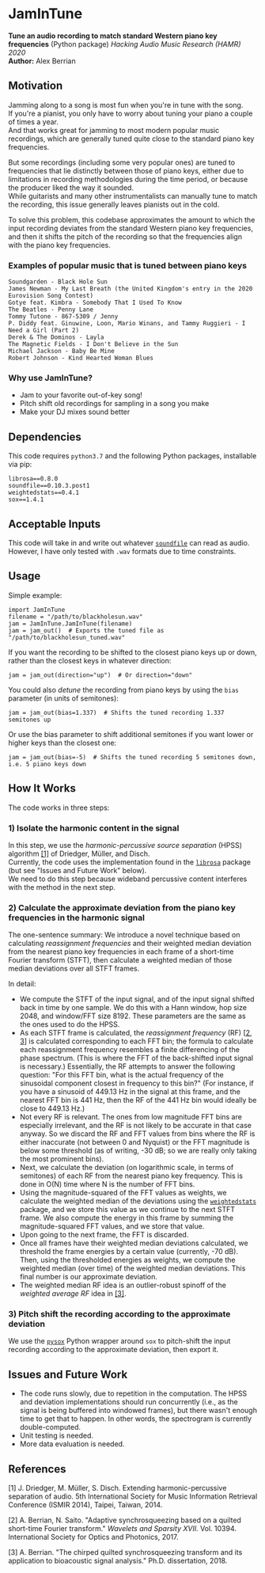# JamInTune
<b>Tune an audio recording to match standard Western piano key frequencies</b>  (Python package)
<i>Hacking Audio Music Research (HAMR) 2020</i>  
<b>Author:</b> Alex Berrian

## Motivation
Jamming along to a song is most fun when you're in tune with the song.  
If you're a pianist, you only have to worry about tuning your piano a couple of times a year.  
And that works great for jamming to most modern popular music recordings, which are generally tuned quite close to the standard piano key frequencies.

But some recordings (including some very popular ones) are tuned to frequencies that lie distinctly between those of piano keys, 
either due to limitations in recording methodologies during the time period, or because the producer liked the way it sounded.  
While guitarists and many other instrumentalists can manually tune to match the recording, this issue generally leaves pianists out in the cold.

To solve this problem, this codebase approximates the amount to which the input recording deviates from the standard Western 
piano key frequencies, and then it shifts the pitch of the recording so that the frequencies align with the piano key frequencies.

### Examples of popular music that is tuned between piano keys
```
Soundgarden - Black Hole Sun
James Newman - My Last Breath (the United Kingdom's entry in the 2020 Eurovision Song Contest)
Gotye feat. Kimbra - Somebody That I Used To Know
The Beatles - Penny Lane
Tommy Tutone - 867-5309 / Jenny
P. Diddy feat. Ginuwine, Loon, Mario Winans, and Tammy Ruggieri - I Need a Girl (Part 2)
Derek & The Dominos - Layla
The Magnetic Fields - I Don't Believe in the Sun
Michael Jackson - Baby Be Mine
Robert Johnson - Kind Hearted Woman Blues
```
### Why use JamInTune?
- Jam to your favorite out-of-key song!
- Pitch shift old recordings for sampling in a song you make
- Make your DJ mixes sound better

## Dependencies
This code requires `python3.7` and the following Python packages, installable via pip:
```
librosa==0.8.0
soundfile==0.10.3.post1
weightedstats==0.4.1
sox==1.4.1
```

## Acceptable Inputs
This code will take in and write out whatever [`soundfile`](https://pypi.org/project/SoundFile/) can read as audio. 
However, I have only tested with `.wav` formats due to time constraints.

## Usage
Simple example:
```
import JamInTune
filename = "/path/to/blackholesun.wav"
jam = JamInTune.JamInTune(filename)
jam = jam_out()  # Exports the tuned file as "/path/to/blackholesun_tuned.wav"
```
If you want the recording to be shifted to the closest piano keys up or down, rather than the closest keys in whatever direction:
```
jam = jam_out(direction="up")  # Or direction="down"
```
You could also <i>detune</i> the recording from piano keys by using the `bias` parameter (in units of semitones):
```
jam = jam_out(bias=1.337)  # Shifts the tuned recording 1.337 semitones up
```
Or use the bias parameter to shift additional semitones if you want lower or higher keys than the closest one:
```
jam = jam_out(bias=-5)  # Shifts the tuned recording 5 semitones down, i.e. 5 piano keys down
```

## How It Works
The code works in three steps:

### 1) Isolate the harmonic content in the signal
In this step, we use the <i>harmonic-percussive source separation</i> (HPSS) algorithm [[1]](#1) of Driedger, Müller, and Disch.  
Currently, the code uses the implementation found in the [`librosa`](http://librosa.org) package (but see "Issues and Future Work" below).  
We need to do this step because wideband percussive content interferes with the method in the next step.  

### 2) Calculate the approximate deviation from the piano key frequencies in the harmonic signal
The one-sentence summary: We introduce a novel technique based on calculating <i>reassignment frequencies</i> and 
their weighted median deviation from the nearest piano key frequencies in each frame of a short-time Fourier transform (STFT), then 
calculate a weighted median of those median deviations over all STFT frames.

In detail:

- We compute the STFT of the input signal, and of the input signal shifted back in time by one sample. 
We do this with a Hann window, hop size 2048, and window/FFT size 8192. These parameters are the same as the ones used to do the HPSS.
- As each STFT frame is calculated, the <i>reassignment frequency</i> (RF) [[2](#2), [3](#3)] is calculated corresponding to each FFT bin; 
the formula to calculate each reassignment frequency resembles a finite differencing of the phase spectrum. 
(This is where the FFT of the back-shifted input signal is necessary.) 
Essentially, the RF attempts to answer the following question: "For this FFT bin, what is the actual frequency of the sinusoidal 
component closest in frequency to this bin?" (For instance, if you have a sinusoid of 449.13 Hz in the signal at this frame, 
and the nearest FFT bin is 441 Hz, then the RF of the 441 Hz bin would ideally be close to 449.13 Hz.)
- Not every RF is relevant. The ones from low magnitude FFT bins are especially irrelevant, 
and the RF is not likely to be accurate in that case anyway. 
So we discard the RF and FFT values from bins where the RF is either inaccurate 
(not between 0 and Nyquist) or the FFT magnitude is below some threshold (as of writing, -30 dB; so we are really only taking the most prominent bins).
- Next, we calculate the deviation (on logarithmic scale, in terms of semitones) of each RF from the nearest piano key frequency. This is done in O(N) time where N is the number of FFT bins.
- Using the magnitude-squared of the FFT values as weights, we calculate the weighted median of the deviations using 
the [`weightedstats`](https://pypi.org/project/weightedstats/) package, and we store this value as we continue to the next STFT frame. 
We also compute the energy in this frame by summing the magnitude-squared FFT values, and we store that value.
- Upon going to the next frame, the FFT is discarded.
- Once all frames have their weighted median deviations calculated, we threshold the frame energies by a certain value (currently, -70 dB). 
Then, using the thresholded energies as weights, we compute the weighted median (over time) of the weighted median deviations. 
This final number is our approximate deviation.
- The weighted median RF idea is an outlier-robust spinoff of the <i>weighted average RF</i> idea in [[3]](#3).

### 3) Pitch shift the recording according to the approximate deviation
We use the [`pysox`](https://pypi.org/project/sox/) Python wrapper around `sox` to pitch-shift the input recording according 
to the approximate deviation, then export it.

## Issues and Future Work
- The code runs slowly, due to repetition in the computation. 
The HPSS and deviation implementations should run concurrently (i.e., as the signal is being buffered into windowed frames), 
but there wasn't enough time to get that to happen. In other words, the spectrogram is currently double-computed.
- Unit testing is needed.
- More data evaluation is needed.

## References
<a id="1">[1]</a> 
J. Driedger, M. Müller, S. Disch. 
Extending harmonic-percussive separation of audio. 
5th International Society for Music Information Retrieval Conference (ISMIR 2014), Taipei, Taiwan, 2014.

<a id="2">[2]</a>
A. Berrian, N. Saito. 
"Adaptive synchrosqueezing based on a quilted short-time Fourier transform." 
<i>Wavelets and Sparsity XVII.</i> Vol. 10394. International Society for Optics and Photonics, 2017.

<a id="3">[3]</a> 
A. Berrian. 
"The chirped quilted synchrosqueezing transform and its application to bioacoustic signal analysis." 
Ph.D. dissertation, 2018.

